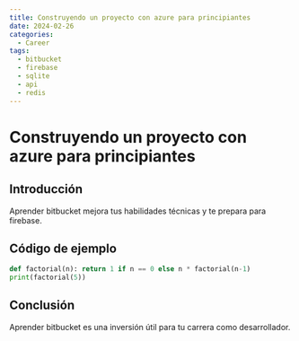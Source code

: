 ```yaml
---
title: Construyendo un proyecto con azure para principiantes
date: 2024-02-26
categories:
  - Career
tags:
  - bitbucket
  - firebase
  - sqlite
  - api
  - redis
---
```


# Construyendo un proyecto con azure para principiantes

## Introducción

Aprender bitbucket mejora tus habilidades técnicas y te prepara para firebase.

## Código de ejemplo

```python
def factorial(n): return 1 if n == 0 else n * factorial(n-1)
print(factorial(5))
```

## Conclusión

Aprender bitbucket es una inversión útil para tu carrera como desarrollador.